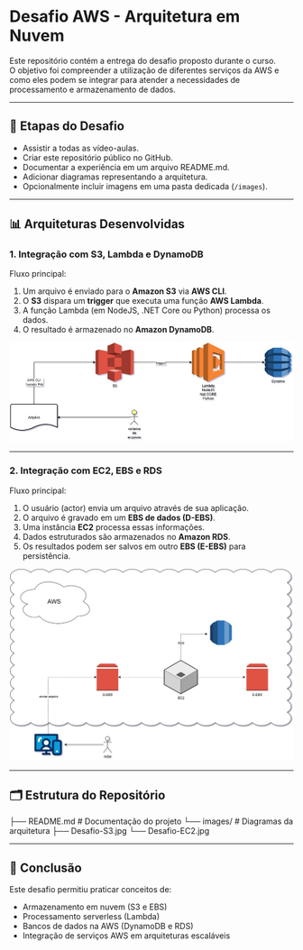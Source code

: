 # Desafio AWS - Arquitetura em Nuvem

Este repositório contém a entrega do desafio proposto durante o curso.  
O objetivo foi compreender a utilização de diferentes serviços da AWS e como eles podem se integrar para atender a necessidades de processamento e armazenamento de dados.

---

## 📌 Etapas do Desafio
- Assistir a todas as vídeo-aulas.
- Criar este repositório público no GitHub.
- Documentar a experiência em um arquivo README.md.
- Adicionar diagramas representando a arquitetura.
- Opcionalmente incluir imagens em uma pasta dedicada (`/images`).

---

## 📊 Arquiteturas Desenvolvidas

### 1. Integração com **S3, Lambda e DynamoDB**
Fluxo principal:
1. Um arquivo é enviado para o **Amazon S3** via **AWS CLI**.
2. O **S3** dispara um **trigger** que executa uma função **AWS Lambda**.
3. A função Lambda (em NodeJS, .NET Core ou Python) processa os dados.
4. O resultado é armazenado no **Amazon DynamoDB**.

![Arquitetura S3-Lambda-Dynamo](images/Desafio-S3.jpg)

---

### 2. Integração com **EC2, EBS e RDS**
Fluxo principal:
1. O usuário (actor) envia um arquivo através de sua aplicação.
2. O arquivo é gravado em um **EBS de dados (D-EBS)**.
3. Uma instância **EC2** processa essas informações.
4. Dados estruturados são armazenados no **Amazon RDS**.
5. Os resultados podem ser salvos em outro **EBS (E-EBS)** para persistência.

![Arquitetura EC2-EBS-RDS](images/Desafio-EC2.jpg)

---

## 🗂 Estrutura do Repositório
├── README.md # Documentação do projeto
└── images/ # Diagramas da arquitetura
├── Desafio-S3.jpg
└── Desafio-EC2.jpg

---

## 🚀 Conclusão
Este desafio permitiu praticar conceitos de:
- Armazenamento em nuvem (S3 e EBS)
- Processamento serverless (Lambda)
- Bancos de dados na AWS (DynamoDB e RDS)
- Integração de serviços AWS em arquiteturas escaláveis

